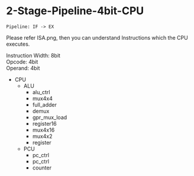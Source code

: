 # 2-Stage-Pipeline-4bit-CPU
 
`Pipeline: IF -> EX`  

Please refer ISA.png, then you can understand Instructions which the CPU executes.  

Instruction Width: 8bit  
Opcode: 4bit  
Operand: 4bit  

- CPU
  - ALU
    - alu_ctrl
    - mux4x4
    - full_adder
    - demux
    - gpr_mux_load
    - register16
    - mux4x16
    - mux4x2
    - register
  - PCU
    - pc_ctrl
    - pc_ctrl
    - counter